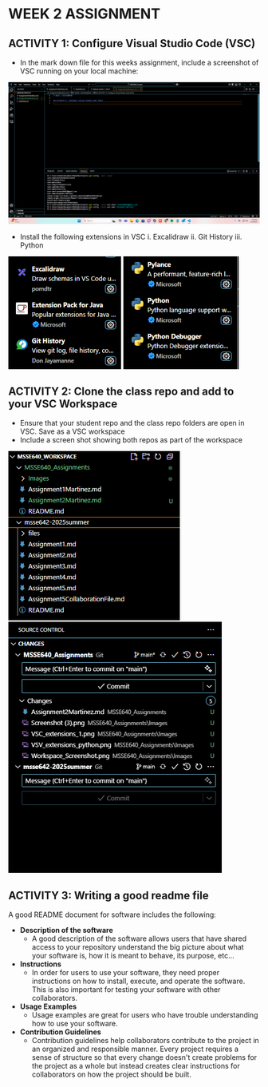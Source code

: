 # WEEK 2 ASSIGNMENT

## ACTIVITY 1: Configure Visual Studio Code (VSC)

- In the mark down file for this weeks assignment, include a screenshot of VSC running on your local machine:

![VSC on Local Machine](./Images/Screenshot%20(3).png)

- Install the following extensions in VSC
    i. Excalidraw 
   ii. Git History 
  iii. Python 

![Excalidraw and Git History](./Images/VSC_extensions_1.png)
![Python Extensions](./Images/VSV_extensions_python.png)

## ACTIVITY 2: Clone the class repo and add to your VSC Workspace

- Ensure that your student repo and the class repo folders are open in VSC. Save as a VSC workspace
- Include a screen shot showing both repos as part of the workspace

![VSC Workspace](./Images/Workspace_Screenshot.png)
![Source Control for Both Repos](./Images/Source_Control_Act2.png)

## ACTIVITY 3: Writing a good readme file

A good README document for software includes the following:
* __Description of the software__
  * A good description of the software allows users that have shared access to your repository understand the big picture about what your software is, how it is meant to behave, its purpose, etc...
* __Instructions__
  * In order for users to use your software, they need proper instructions on how to install, execute, and operate the software. This is also important for testing your software with other collaborators.
* __Usage Examples__
  * Usage examples are great for users who have trouble understanding how to use your software.
* __Contribution Guidelines__
  * Contribution guidelines help collaborators contribute to the project in an organized and responsible manner. Every project requires a sense of structure so that every change doesn't create problems for the project as a whole but instead creates clear instructions for collaborators on how the project should be built.